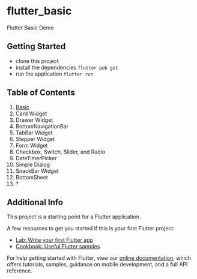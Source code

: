 # flutter_basic

Flutter Basic Demo

## Getting Started

- clone this project
- install the dependencies `flutter pub get`
- run the application `flutter run`

## Table of Contents

1. [Basic](https://github.com/andhikayuana/flutter-basic/tree/1-basic)
2. Card Widget
3. Drawer Widget
4. BottomNavigationBar
5. TabBar Widget
6. Stepper Widget
7. Form Widget
8. Checkbox, Switch, Slider, and Radio
9. DateTimerPicker
10. Simple Dialog
11. SnackBar Widget
12. BottomSheet
13. ?

## Additional Info

This project is a starting point for a Flutter application.

A few resources to get you started if this is your first Flutter project:

- [Lab: Write your first Flutter app](https://flutter.dev/docs/get-started/codelab)
- [Cookbook: Useful Flutter samples](https://flutter.dev/docs/cookbook)

For help getting started with Flutter, view our
[online documentation](https://flutter.dev/docs), which offers tutorials,
samples, guidance on mobile development, and a full API reference.
